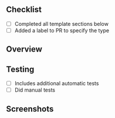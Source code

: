 ## Checklist
- [ ] Completed all template sections below
- [ ] Added a label to PR to specify the type

## Overview

<!-- Describe your changes in detail -->

## Testing

- [ ] Includes additional automatic tests
- [ ] Did manual tests

<!-- Describe what tests you have added, as well as what manual testing have you done. -->

## Screenshots

<!-- If possible, provide relevant screenshots or videos of the new functionality - and possibly the old. -->